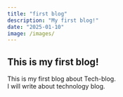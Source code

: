 ```yaml
---
title: "first blog"
description: "My first blog!"
date: "2025-01-10"
image: /images/
---
```


## This is my first blog!

This is my first blog about Tech-blog.  
I will write about technology blog.  
